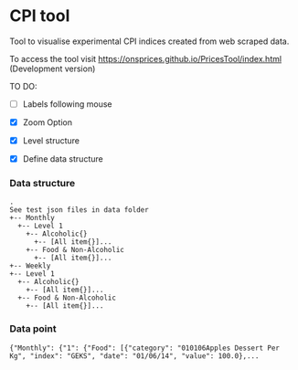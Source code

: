 # CPI tool
Tool to visualise experimental CPI indices created from web scraped data.

To access the tool visit https://onsprices.github.io/PricesTool/index.html (Development version)

TO DO:

- [ ]  Labels following mouse
- [x]  Zoom Option
- [x]  Level structure
- [x]  Define data structure


### Data structure
```
.
See test json files in data folder
+-- Monthly
  +-- Level 1
    +-- Alcoholic{}
      +-- [All item{}]...
    +-- Food & Non-Alcoholic
      +-- [All item{}]...
+-- Weekly
+-- Level 1
  +-- Alcoholic{}
    +-- [All item{}]...
  +-- Food & Non-Alcoholic
    +-- [All item{}]...
```

### Data point
```
{"Monthly": {"1": {"Food": [{"category": "010106Apples Dessert Per Kg", "index": "GEKS", "date": "01/06/14", "value": 100.0},...
```
